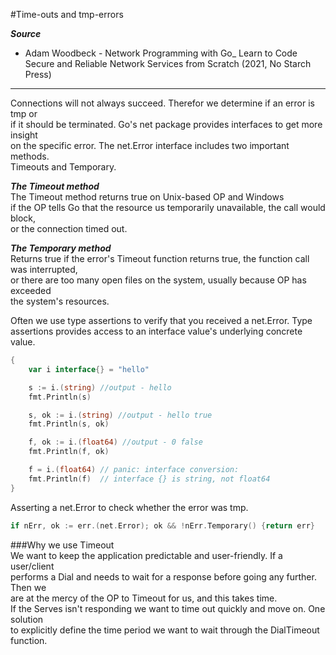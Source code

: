 #Time-outs and tmp-errors

***Source***
- Adam Woodbeck - Network Programming with Go_ Learn to Code Secure and Reliable Network Services from Scratch (2021, No Starch Press)
___
Connections will not always succeed. Therefor we determine if an error is tmp or  
if it should be terminated. Go's net package provides interfaces to get more insight  
on the specific error. The net.Error interface includes two important methods.  
Timeouts and Temporary.  

***The Timeout method***  
The Timeout method returns true on Unix-based OP and Windows  
if the OP tells Go that the resource us temporarily unavailable, the call would block,  
or the connection timed out.  

***The Temporary method***  
Returns true if the error's Timeout function returns true, the function call was interrupted,  
or there are too many open files on the system, usually because OP has exceeded  
the system's resources.  

Often we use type assertions to verify that you received a net.Error.
Type assertions provides access to an interface value's underlying concrete value.

```go
{
	var i interface{} = "hello"

	s := i.(string) //output - hello
	fmt.Println(s)

	s, ok := i.(string) //output - hello true
	fmt.Println(s, ok)

	f, ok := i.(float64) //output - 0 false
	fmt.Println(f, ok)

	f = i.(float64) // panic: interface conversion:
	fmt.Println(f)  // interface {} is string, not float64
}
```
Asserting a net.Error to check whether the error was tmp.  
```go
if nErr, ok := err.(net.Error); ok && !nErr.Temporary() {return err}
```
###Why we use Timeout  
We want to keep the application predictable and user-friendly. If a user/client  
performs a Dial and needs to wait for a response before going any further. Then we   
are at the mercy of the OP to Timeout for us, and this takes time.  
If the Serves isn't responding we want to time out quickly and move on. One solution  
to explicitly define the time period we want to wait through the DialTimeout function.
